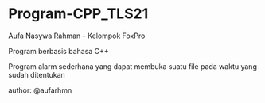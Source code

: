 # Program-CPP_TLS21

Aufa Nasywa Rahman - Kelompok FoxPro

Program berbasis bahasa C++ 

Program alarm sederhana yang dapat membuka suatu file pada waktu yang sudah ditentukan 

author: @aufarhmn
